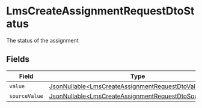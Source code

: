 # LmsCreateAssignmentRequestDtoStatus

The status of the assignment


## Fields

| Field                                                                                                                          | Type                                                                                                                           | Required                                                                                                                       | Description                                                                                                                    | Example                                                                                                                        |
| ------------------------------------------------------------------------------------------------------------------------------ | ------------------------------------------------------------------------------------------------------------------------------ | ------------------------------------------------------------------------------------------------------------------------------ | ------------------------------------------------------------------------------------------------------------------------------ | ------------------------------------------------------------------------------------------------------------------------------ |
| `value`                                                                                                                        | [JsonNullable\<LmsCreateAssignmentRequestDtoValue>](../../models/components/LmsCreateAssignmentRequestDtoValue.md)             | :heavy_minus_sign:                                                                                                             | N/A                                                                                                                            | in_progress                                                                                                                    |
| `sourceValue`                                                                                                                  | [JsonNullable\<LmsCreateAssignmentRequestDtoSourceValue>](../../models/components/LmsCreateAssignmentRequestDtoSourceValue.md) | :heavy_minus_sign:                                                                                                             | N/A                                                                                                                            |                                                                                                                                |